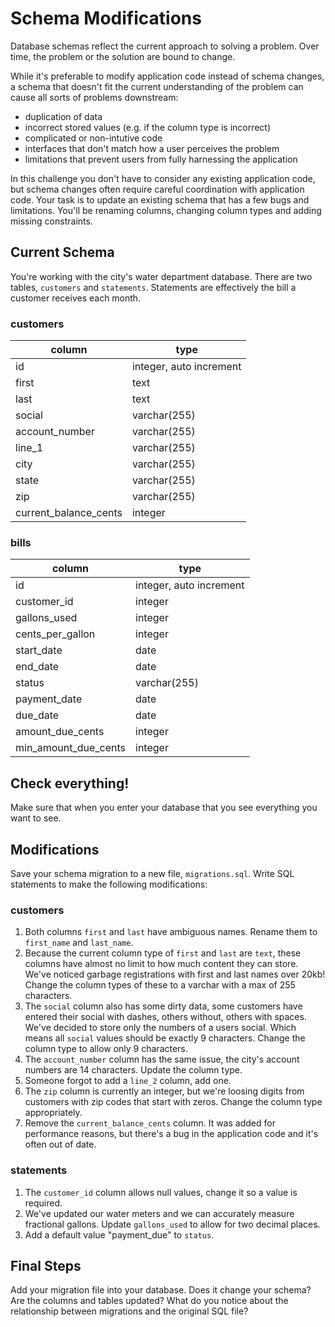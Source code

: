 # Schema Modifications

Database schemas reflect the current approach to solving a problem. Over time, the problem or the solution are bound to change.

While it's preferable to modify application code instead of schema changes, a schema that doesn't fit the current understanding of the problem can cause all sorts of problems downstream:

* duplication of data
* incorrect stored values (e.g. if the column type is incorrect)
* complicated or non-intutive code
* interfaces that don't match how a user perceives the problem
* limitations that prevent users from fully harnessing the application

In this challenge you don't have to consider any existing application code, but schema changes often require careful coordination with application code. Your task is to update an existing schema that has a few bugs and limitations. You'll be renaming columns, changing column types and adding missing constraints.

## Current Schema

You're working with the city's water department database. There are two tables, `customers` and `statements`. Statements are effectively the bill a customer receives each month.

### customers
column | type |
----------|-------|
id | integer, auto increment |
first | text |
last | text |
social | varchar(255) |
account_number | varchar(255) |
line_1 | varchar(255) |
city | varchar(255) |
state | varchar(255) |
zip | varchar(255) |
current\_balance\_cents | integer

### bills
column | type |
-------|------|
id | integer, auto increment |
customer_id | integer |
gallons_used | integer |
cents\_per\_gallon | integer |
start_date | date |
end_date | date |
status | varchar(255) |
payment_date | date |
due_date | date |
amount\_due\_cents | integer |
min\_amount\_due\_cents | integer |


## Check everything!
Make sure that when you enter your database that you see everything you want to see.

## Modifications

Save your schema migration to a new file, `migrations.sql`. Write SQL statements to make the following modifications:

### customers

1. Both columns `first` and `last` have ambiguous names. Rename them to `first_name` and `last_name`.
2. Because the current column type of `first` and `last` are `text`, these columns have almost no limit to how much content they can store. We've noticed garbage registrations with first and last names over 20kb! Change the column types of these to a varchar with a max of 255 characters.
3. The `social` column also has some dirty data, some customers have entered their social with dashes, others without, others with spaces. We've decided to store only the numbers of a users social. Which means all `social` values should be exactly 9 characters. Change the column type to allow only 9 characters.
4. The `account_number` column has the same issue, the city's account numbers are 14 characters. Update the column type.
5. Someone forgot to add a `line_2` column, add one.
6. The `zip` column is currently an integer, but we're loosing digits from customers with zip codes that start with zeros. Change the column type appropriately.
7. Remove the `current_balance_cents` column. It was added for performance reasons, but there's a bug in the application code and it's often out of date.

### statements

1. The `customer_id` column allows null values, change it so a value is required.
2. We've updated our water meters and we can accurately measure fractional gallons. Update `gallons_used` to allow for two decimal places.
3. Add a default value "payment_due" to `status`.

## Final Steps
Add your migration file into your database. Does it change your schema? Are the columns and tables updated? What do you notice about the relationship between migrations and the original SQL file? 
